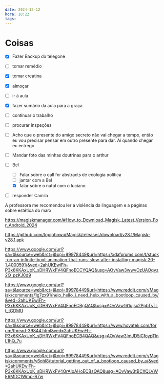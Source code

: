```yaml
---
date: 2024-12-12
hora: 10:22
tags:
---
```




# Coisas
- [x] Fazer Backup do telegone
- [ ] tomar remédio
- [x] tomar creatina
- [x] almoçar
- [ ] ir à aula
- [x] fazer sumário da aula para a graça
- [ ] continuar o trabalho

- [ ] procurar inspeções
- [ ] Acho que o presente do amigo secreto não vai chegar a tempo, então eu vou precisar pensar em outro presente para dar. Ai quando chegar eu entrego. 
- [ ] Mandar foto das minhas doutrinas para o arthur
- [ ] Bel
	- [ ] Falar sobre o call for abstracts de ecologia política
	- [ ] jantar com a Bel
	- [x] falar sobre o natal com o luciano
- [ ] responder Camila 

A professora me recomendou ler a violência da linguagem 
e a páginas sobre estética do marx

https://magiskmanager.com/#How_to_Download_Magisk_Latest_Version_For_Android_2024 

https://github.com/topjohnwu/Magisk/releases/download/v28.1/Magisk-v28.1.apk

https://www.google.com/url?sa=t&source=web&rct=j&opi=89978449&url=https://xdaforums.com/t/stuck-on-an-infinite-boot-animation-that-runs-slow-after-installing-magisk-20-1.4000591/&ved=2ahUKEwiFh-P3x6KKAxUoK_sDHRWxFV4QFnoECCYQAQ&usg=AOvVaw3wwvOzUAOqvz2Q_pzKJ0d9

https://www.google.com/url?sa=t&source=web&rct=j&opi=89978449&url=https://www.reddit.com/r/Magisk/comments/1g7zx91/help_hello_i_need_help_with_a_bootloop_caused_by/&ved=2ahUKEwiFh-P3x6KKAxUoK_sDHRWxFV4QFnoECBgQAQ&usg=AOvVaw161ujsx2PpbTsTLt_tGDMU

https://www.google.com/url?sa=t&source=web&rct=j&opi=89978449&url=https://www.hovatek.com/forum/thread-39844.html&ved=2ahUKEwiFh-P3x6KKAxUoK_sDHRWxFV4QFnoECB4QAQ&usg=AOvVaw3ImJD5iCfoypTlnL1hQ_7u

https://www.google.com/url?sa=t&source=web&rct=j&opi=89978449&url=https://www.reddit.com/r/Magisk/comments/y6qhl8/tutorial_getting_out_of_a_bootloop_caused_by_a/&ved=2ahUKEwiFh-P3x6KKAxUoK_sDHRWxFV4QrAIoAHoECBsQAQ&usg=AOvVaw3tBCXQLVWE6MDC1Wmp-R7w